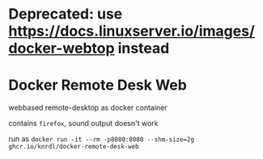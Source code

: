 # Deprecated: use https://docs.linuxserver.io/images/docker-webtop instead

# Docker Remote Desk Web
webbased remote-desktop as docker container

contains `firefox`, sound output doesn't work

run as `docker run -it --rm -p8080:8080 --shm-size=2g ghcr.io/knrdl/docker-remote-desk-web`
